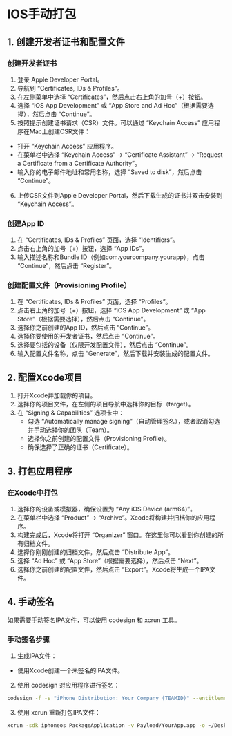 # IOS手动打包

## 1. 创建开发者证书和配置文件

### 创建开发者证书

1.	登录 Apple Developer Portal。
2.	导航到 “Certificates, IDs & Profiles”。
3.	在左侧菜单中选择 “Certificates”，然后点击右上角的加号（+）按钮。
4.	选择 “iOS App Development” 或 “App Store and Ad Hoc”（根据需要选择），然后点击 “Continue”。
5.	按照提示创建证书请求（CSR）文件。可以通过 “Keychain Access” 应用程序在Mac上创建CSR文件：
-	打开 “Keychain Access” 应用程序。
-	在菜单栏中选择 “Keychain Access” -> “Certificate Assistant” -> “Request a Certificate from a Certificate Authority”。
-	输入你的电子邮件地址和常用名称，选择 “Saved to disk”，然后点击 “Continue”。
6.	上传CSR文件到Apple Developer Portal，然后下载生成的证书并双击安装到 “Keychain Access”。

### 创建App ID

1.	在 “Certificates, IDs & Profiles” 页面，选择 “Identifiers”。
2.	点击右上角的加号（+）按钮，选择 “App IDs”。
3.	输入描述名称和Bundle ID（例如com.yourcompany.yourapp），点击 “Continue”，然后点击 “Register”。

### 创建配置文件（Provisioning Profile）

1.	在 “Certificates, IDs & Profiles” 页面，选择 “Profiles”。
2.	点击右上角的加号（+）按钮，选择 “iOS App Development” 或 “App Store”（根据需要选择），然后点击 “Continue”。
3.	选择你之前创建的App ID，然后点击 “Continue”。
4.	选择你要使用的开发者证书，然后点击 “Continue”。
5.	选择要包括的设备（仅限开发配置文件），然后点击 “Continue”。
6.	输入配置文件名称，点击 “Generate”，然后下载并安装生成的配置文件。

## 2. 配置Xcode项目

1. 打开Xcode并加载你的项目。
2. 选择你的项目文件，在左侧的项目导航中选择你的目标（target）。
3. 在 “Signing & Capabilities” 选项卡中：
    - 勾选 “Automatically manage signing”（自动管理签名），或者取消勾选并手动选择你的团队（Team）。
    - 选择你之前创建的配置文件（Provisioning Profile）。
    - 确保选择了正确的证书（Certificate）。

## 3. 打包应用程序

### 在Xcode中打包

1.	选择你的设备或模拟器，确保设置为 “Any iOS Device (arm64)”。
2.	在菜单栏中选择 “Product” -> “Archive”。Xcode将构建并归档你的应用程序。
3.	构建完成后，Xcode将打开 “Organizer” 窗口。在这里你可以看到你创建的所有归档文件。
4.	选择你刚刚创建的归档文件，然后点击 “Distribute App”。
5.	选择 “Ad Hoc” 或 “App Store”（根据需要选择），然后点击 “Next”。
6.	选择你之前创建的配置文件，然后点击 “Export”。Xcode将生成一个IPA文件。

## 4. 手动签名

如果需要手动签名IPA文件，可以使用 codesign 和 xcrun 工具。

### 手动签名步骤

1.	生成IPA文件：
-	使用Xcode创建一个未签名的IPA文件。
2.	使用 codesign 对应用程序进行签名：

```bash
codesign -f -s "iPhone Distribution: Your Company (TEAMID)" --entitlements entitlements.plist Payload/YourApp.app
```

3. 使用 xcrun 重新打包IPA文件：

```bash
xcrun -sdk iphoneos PackageApplication -v Payload/YourApp.app -o ~/Desktop/YourApp.ipa
```
